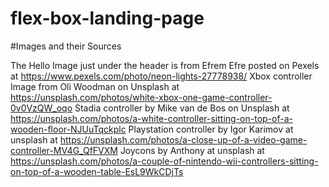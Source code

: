 # flex-box-landing-page

#Images and their Sources

The Hello Image just under the header is from Efrem Efre posted on Pexels at https://www.pexels.com/photo/neon-lights-27778938/
Xbox controller Image from Oli Woodman on Unsplash at https://unsplash.com/photos/white-xbox-one-game-controller-0v0VzQW_oqo
Stadia controller by Mike van de Bos on Unsplash at https://unsplash.com/photos/a-white-controller-sitting-on-top-of-a-wooden-floor-NJUuTqckplc
Playstation controller by Igor Karimov at unsplash at https://unsplash.com/photos/a-close-up-of-a-video-game-controller-MV4G_QfFVXM
Joycons by Anthony at unsplash at https://unsplash.com/photos/a-couple-of-nintendo-wii-controllers-sitting-on-top-of-a-wooden-table-EsL9WkCDjTs
